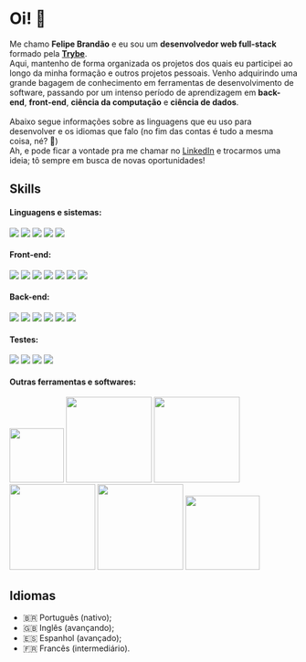 # Oi! 🙂
Me chamo **Felipe Brandão** e eu sou um **desenvolvedor web full-stack** formado pela **[Trybe](https://www.betrybe.com/)**. <br>
Aqui, mantenho de forma organizada os projetos dos quais eu participei ao longo da minha formação e outros projetos pessoais. Venho adquirindo uma grande bagagem de conhecimento em ferramentas de desenvolvimento de software,
passando por um intenso período de aprendizagem em **back-end**, **front-end**, **ciência da computação** e **ciência de dados**. <br><br>
Abaixo segue informações sobre as linguagens que eu uso para desenvolver e os idiomas que falo (no fim das contas é tudo a mesma coisa, né? 🥸) <br>
Ah, e pode ficar a vontade pra me chamar no [LinkedIn](linkedin.com/in/felipebrandaodasilva) e trocarmos uma ideia; tô sempre em busca de novas oportunidades!
<br>

## Skills
#### Linguagens e sistemas:
[<img src="https://img.shields.io/badge/JavaScript-F7DF1E?style=for-the-badge&logo=javascript&logoColor=black">](https://developer.mozilla.org/pt-BR/docs/Web/JavaScript)
[<img src="https://img.shields.io/badge/TypeScript-007ACC?style=for-the-badge&logo=typescript&logoColor=white">](https://www.typescriptlang.org/)
[<img src="https://img.shields.io/badge/python-3670A0?style=for-the-badge&logo=python&logoColor=ffdd54">](https://www.python.org/)
[<img src="https://img.shields.io/badge/Linux-FCC624?style=for-the-badge&logo=linux&logoColor=black">](https://www.linux.org/)
[<img src="https://img.shields.io/badge/Git-E34F26?style=for-the-badge&logo=git&logoColor=white">](https://git-scm.com/)
<br>

#### Front-end:
[<img src="https://img.shields.io/badge/React-3c3c3c?style=for-the-badge&logo=react&logoColor=61DAFB">](https://pt-br.legacy.reactjs.org/)
[<img src="https://img.shields.io/badge/React_Router-CA4245?style=for-the-badge&logo=react-router&logoColor=white">](https://reactrouter.com/en/main)
[<img src="https://img.shields.io/badge/redux-%23593d88.svg?style=for-the-badge&logo=redux&logoColor=white">](https://redux.js.org/)
[<img src="https://img.shields.io/badge/HTML5-E34F26?style=for-the-badge&logo=HTML5&logoColor=white">](https://developer.mozilla.org/pt-BR/docs/Web/HTML)
[<img src="https://img.shields.io/badge/CSS3-1572B6?style=for-the-badge&logo=css3&logoColor=white">](https://developer.mozilla.org/pt-BR/docs/Web/CSS)
[<img src="https://img.shields.io/badge/tailwindcss-38B2AC?style=for-the-badge&logo=tailwind-css&logoColor=white">](https://tailwindcss.com/)
[<img src="https://img.shields.io/badge/Bootstrap-563D7C?style=for-the-badge&logo=bootstrap&logoColor=white">](https://getbootstrap.com/)

#### Back-end:
[<img src="https://img.shields.io/badge/Node.js-43853D?style=for-the-badge&logo=node.js&logoColor=white">](https://nodejs.org/en)
[<img src="https://img.shields.io/badge/Express%20js-808080?style=for-the-badge&logo=express&logoColor=white">](https://expressjs.com/pt-br/)
[<img src="https://img.shields.io/badge/mysql-4479A1.svg?style=for-the-badge&logo=mysql&logoColor=white">](https://www.mysql.com/)
[<img src="https://img.shields.io/badge/Sequelize-52B0E7?style=for-the-badge&logo=Sequelize&logoColor=white">](https://sequelize.org/)
[<img src="https://img.shields.io/badge/docker-%230db7ed.svg?style=for-the-badge&logo=docker&logoColor=white">](https://www.docker.com/)
[<img src="https://img.shields.io/badge/JWT-black?style=for-the-badge&logo=JSON%20web%20tokens">](https://jwt.io/)

#### Testes:
[<img src="https://img.shields.io/badge/-jest-%23C21325?style=for-the-badge&logo=jest&logoColor=white">](https://jestjs.io/pt-BR/)
[<img src="https://img.shields.io/badge/-mocha-%238D6748?style=for-the-badge&logo=mocha&logoColor=white">](https://mochajs.org/)
[<img src="https://img.shields.io/badge/-TestingLibrary-%23E33332?style=for-the-badge&logo=testing-library&logoColor=white">](https://testing-library.com/docs/react-testing-library/intro/)
[<img src="https://img.shields.io/badge/-Pytest-0A9EDC?style=for-the-badge&logo=pytest&logoColor=white">](https://docs.pytest.org/en/8.2.x/)


#### Outras ferramentas e softwares:
[<img src="https://img.shields.io/badge/pro_tools-purple?style=for-the-badge&logo=pro-tools&logoColor=white" width=95>](https://www.avid.com/pro-tools)
[<img src="https://img.shields.io/badge/Adobe%20After%20Effects-9999FF.svg?style=for-the-badge&logo=Adobe%20After%20Effects&logoColor=white" width=150>](https://www.adobe.com/br/products/aftereffects.html)
[<img src="https://img.shields.io/badge/Adobe%20Premiere%20Pro-9999FF.svg?style=for-the-badge&logo=Adobe%20Premiere%20Pro&logoColor=white" width=150>](https://www.adobe.com/br/products/premiere.html)
[<img src="https://img.shields.io/badge/adobe%20photoshop-blue?style=for-the-badge&logo=adobe%20photoshop&logoColor=white" width=150>](https://www.adobe.com/br/products/photoshop.html)
[<img src="https://img.shields.io/badge/adobe%20illustrator-%23FF9A00.svg?style=for-the-badge&logo=adobe%20illustrator&logoColor=white" width=150>](https://www.adobe.com/br/products/illustrator.html)
[<img src="https://img.shields.io/badge/Adobe%20Audition-9999FF.svg?style=for-the-badge&logo=Adobe%20Audition&logoColor=white" width=130>](https://www.adobe.com/br/products/audition.html)


## Idiomas
- 🇧🇷 Português (nativo);
- 🇬🇧 Inglês (avançando);
- 🇪🇸 Espanhol (avançado);
- 🇫🇷 Francês (intermediário).

